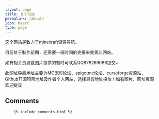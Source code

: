 ```yaml
---
layout: page
title: 关于网站
permalink: /about/
icon: heart
type: page
---
```


这个网站是致力于minecraft资源导航。

目前处于制作前期，还需要一段时间的完善来完善此网站。

如有相关资源或图片提供的暂时可联系QQ878269086提交+

此网址导航地址主要为MCBBS论坛、spigotmc论坛、curseforge资源站、Github开源项目地址及作者个人网站，选择最有地址投放！如有图片、网址资源欢迎提交

## Comments
        {% include comments.html %}
